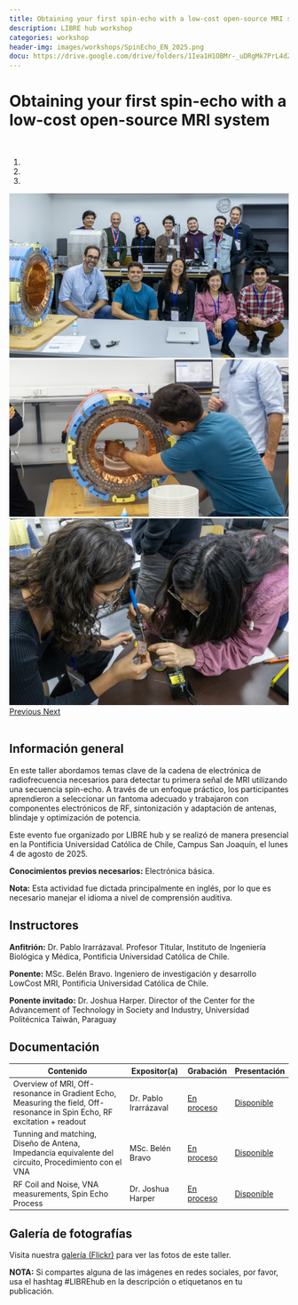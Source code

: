 ```yaml
---
title: Obtaining your first spin-echo with a low-cost open-source MRI system
description: LIBRE hub workshop
categories: workshop
header-img: images/workshops/SpinEcho_EN_2025.png
docu: https://drive.google.com/drive/folders/1Iea1H1OBMr-_uDRgMk7PrL4dZOyOEJoz 
---
```


# Obtaining your first spin-echo with a low-cost open-source MRI system
<br>

<div id="myCarousel" class="carousel slide" data-ride="carousel">
          <!-- Indicators -->
  <ol class="carousel-indicators">
    <li data-target="#myCarousel" data-slide-to="0" class="active"></li>
    <li data-target="#myCarousel" data-slide-to="1"></li>
    <li data-target="#myCarousel" data-slide-to="2"></li>
  </ol>

  <!-- Wrapper for slides -->
  <div class="carousel-inner">
    
  <div class="item active">
    <a target="_blank"><img src="/images/workshops/SpinEcho_2025_0.jpg" alt="workshop"></a>
  </div>
    
  <div class="item">
    <a target="_blank"><img src="/images/workshops/SpinEcho_2025_1.jpg" alt="workshop"></a>
  </div>

  <div class="item">
    <a target="_blank"><img src="/images/workshops/SpinEcho_2025_2.jpg" alt="workshop"></a>
  </div>   
  
  </div>

  <!-- Left and right controls -->
  <a class="left carousel-control" href="#myCarousel" data-slide="prev">
    <span class="glyphicon glyphicon-chevron-left"></span>
    <span class="sr-only">Previous</span>
  </a>
  <a class="right carousel-control" href="#myCarousel" data-slide="next">
    <span class="glyphicon glyphicon-chevron-right"></span>
    <span class="sr-only">Next</span>
  </a>

</div>

<br>

## Información general

En este taller abordamos temas clave de la cadena de electrónica de radiofrecuencia necesarios para detectar tu primera señal de MRI utilizando una secuencia spin-echo. A través de un enfoque práctico, los participantes aprendieron a seleccionar un fantoma adecuado y trabajaron con componentes electrónicos de RF, sintonización y adaptación de antenas, blindaje y optimización de potencia.

Este evento fue organizado por LIBRE hub y se realizó de manera presencial en la Pontificia Universidad Católica de Chile, Campus San Joaquín, el lunes 4 de agosto de 2025.

**Conocimientos previos necesarios:** Electrónica básica.

**Nota:** Esta actividad fue dictada principalmente en inglés, por lo que es necesario manejar el idioma a nivel de comprensión auditiva.

## Instructores

**Anfitrión:** Dr. Pablo Irarrázaval. Profesor Titular, Instituto de Ingeniería Biológica y Médica, Pontificia Universidad Católica de Chile.

**Ponente:** MSc. Belén Bravo. Ingeniero de investigación y desarrollo LowCost MRI, Pontificia Universidad Católica de Chile.

**Ponente invitado:**  Dr. Joshua Harper. Director of the Center for the Advancement of Technology in Society and Industry, Universidad Politécnica Taiwán, Paraguay

## Documentación

| Contenido         | Expositor(a) | Grabación | Presentación  |
|-------------------|-------|-----------|----------|
| Overview of MRI, Off-resonance in Gradient Echo, Measuring the field, Off-resonance in Spin Echo, RF excitation + readout|Dr. Pablo Irarrázaval| [En proceso](https://www.youtube.com/@librehub) | [Disponible](https://drive.google.com/drive/folders/1Iea1H1OBMr-_uDRgMk7PrL4dZOyOEJoz)|
|Tunning and matching, Diseño de Antena, Impedancia equivalente del circuito, Procedimiento con el VNA| MSc. Belén Bravo| [En proceso](https://www.youtube.com/@librehub) | [Disponible](https://drive.google.com/drive/folders/1Iea1H1OBMr-_uDRgMk7PrL4dZOyOEJoz)|
|RF Coil and Noise, VNA measurements, Spin Echo Process| Dr. Joshua Harper| [En proceso](https://www.youtube.com/@librehub) | [Disponible](https://drive.google.com/drive/folders/1Iea1H1OBMr-_uDRgMk7PrL4dZOyOEJoz)|

## Galería de fotografías
Visita nuestra <a href="https://www.flickr.com/photos/197037882@N02/albums/">galería (Flickr)</a> para ver las fotos de este taller.

**NOTA:** Si compartes alguna de las imágenes en redes sociales, por favor, usa el hashtag #LIBREhub en la descripción o etiquetanos en tu publicación.

<br>
